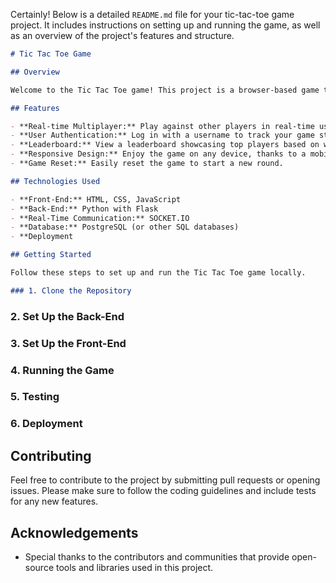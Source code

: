 Certainly! Below is a detailed `README.md` file for your tic-tac-toe game project. It includes instructions on setting up and running the game, as well as an overview of the project's features and structure.

```markdown
# Tic Tac Toe Game

## Overview

Welcome to the Tic Tac Toe game! This project is a browser-based game that allows users to play tic-tac-toe against either a computer or other players in real-time. The game features user authentication, a leaderboard, and a responsive design to ensure a great experience on both desktop and mobile devices.

## Features

- **Real-time Multiplayer:** Play against other players in real-time using SOCKET.IO.
- **User Authentication:** Log in with a username to track your game statistics.
- **Leaderboard:** View a leaderboard showcasing top players based on wins.
- **Responsive Design:** Enjoy the game on any device, thanks to a mobile-friendly interface.
- **Game Reset:** Easily reset the game to start a new round.

## Technologies Used

- **Front-End:** HTML, CSS, JavaScript
- **Back-End:** Python with Flask
- **Real-Time Communication:** SOCKET.IO
- **Database:** PostgreSQL (or other SQL databases)
- **Deployment

## Getting Started

Follow these steps to set up and run the Tic Tac Toe game locally.

### 1. Clone the Repository

```

### 2. Set Up the Back-End

### 3. Set Up the Front-End

### 4. Running the Game

### 5. Testing



### 6. Deployment



## Contributing

Feel free to contribute to the project by submitting pull requests or opening issues. Please make sure to follow the coding guidelines and include tests for any new features.


## Acknowledgements

- Special thanks to the contributors and communities that provide open-source tools and libraries used in this project.
```
